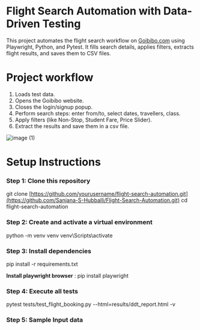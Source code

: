 # Flight Search Automation with Data-Driven Testing

This project automates the flight search workflow on [Goibibo.com](https://www.goibibo.com) using Playwright, Python, and Pytest.
It fills search details, applies filters, extracts flight results, and saves them to CSV files.

# Project workflow
1. Loads test data.
2. Opens the Goibibo website.
3. Closes the login/signup popup.
4. Perform search steps: enter from/to, select dates, travellers, class.
5. Apply filters (like Non-Stop, Student Fare, Price Slider).
6. Extract the results and save them in a csv file.

![image (1)](https://github.com/user-attachments/assets/25d7a49e-13d9-4ada-b533-7b212497dd24)

# Setup Instructions

### Step 1: Clone this repository
git clone [https://github.com/yourusername/flight-search-automation.git](https://github.com/Sanjana-S-Hubballi/Flight-Search-Automation.git)
cd flight-search-automation

### Step 2: Create and activate a virtual environment
python -m venv venv
venv\Scripts\activate

### Step 3: Install dependencies
pip install -r requirements.txt

**Install playwright browser** : pip install playwright

### Step 4: Execute all tests
 pytest tests/test_flight_booking.py --html=results/ddt_report.html -v

### Step 5: Sample Input data

